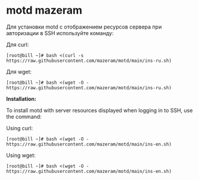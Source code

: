 # motd mazeram
Для установки motd с отображением ресурсов сервера при авторизации в SSH используйте команду:

Для curl:

`[root@bill ~]# bash <(curl -s https://raw.githubusercontent.com/mazeram/motd/main/ins-ru.sh)`

Для wget:

`[root@bill ~]# bash <(wget -O - https://raw.githubusercontent.com/mazeram/motd/main/ins-ru.sh)`

**Installation:**

To install motd with server resources displayed when logging in to SSH, use the command:

Using curl:

`[root@bill ~]# bash <(wget -O - https://raw.githubusercontent.com/mazeram/motd/main/ins-en.sh)`

Using wget:

`[root@bill ~]# bash <(wget -O - https://raw.githubusercontent.com/mazeram/motd/main/ins-en.sh)`
